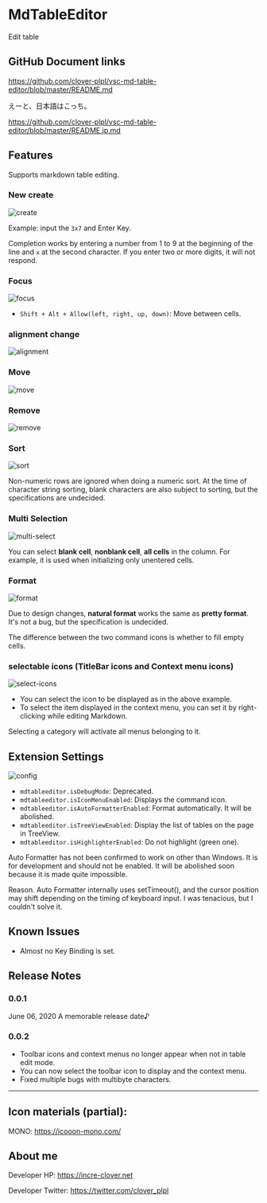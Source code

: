 # MdTableEditor

Edit table


## GitHub Document links


https://github.com/clover-plpl/vsc-md-table-editor/blob/master/README.md


えーと、日本語はこっち。

https://github.com/clover-plpl/vsc-md-table-editor/blob/master/README.jp.md



## Features

Supports markdown table editing.



### New create

![create](./readme-images/create.gif)

Example: input the `3x7` and Enter Key.

Completion works by entering a number from 1 to 9 at the beginning of the line and `x` at the second character.
If you enter two or more digits, it will not respond.



### Focus

![focus](./readme-images/focus.gif)

* `Shift + Alt + Allow(left, right, up, down)`: Move between cells.



### alignment change

![alignment](./readme-images/alignment.gif)




### Move

![move](./readme-images/move.gif)





### Remove
![remove](./readme-images/remove.gif)



### Sort
![sort](./readme-images/sort.gif)

Non-numeric rows are ignored when doing a numeric sort.
At the time of character string sorting, blank characters are also subject to sorting, but the specifications are undecided.


### Multi Selection
![multi-select](./readme-images/multi-select.gif)

You can select **blank cell**, **nonblank cell**, **all cells** in the column.
For example, it is used when initializing only unentered cells.



### Format

![format](./readme-images/format.gif)

Due to design changes, **natural format** works the same as **pretty format**.
It's not a bug, but the specification is undecided.

The difference between the two command icons is whether to fill empty cells.


### selectable icons (TitleBar icons and Context menu icons)


![select-icons](./readme-images/select-cmd.gif)

* You can select the icon to be displayed as in the above example.
* To select the item displayed in the context menu, you can set it by right-clicking while editing Markdown.

Selecting a category will activate all menus belonging to it.


## Extension Settings

![config](./readme-images/config.gif)

* `mdtableeditor.isDebugMode`: Deprecated.
* `mdtableeditor.isIconMenuEnabled`: Displays the command icon.
* `mdtableeditor.isAutoFormatterEnabled`: Format automatically. It will be abolished.
* `mdtableeditor.isTreeViewEnabled`: Display the list of tables on the page in TreeView.
* `mdtableeditor.isHighlighterEnabled`: Do not highlight (green one).


Auto Formatter has not been confirmed to work on other than Windows.
It is for development and should not be enabled.
It will be abolished soon because it is made quite impossible.

Reason.
Auto Formatter internally uses setTimeout(), and the cursor position may shift depending on the timing of keyboard input.
I was tenacious, but I couldn't solve it.



## Known Issues

* Almost no Key Binding is set.


## Release Notes


### 0.0.1

June 06, 2020 A memorable release date♪


### 0.0.2


* Toolbar icons and context menus no longer appear when not in table edit mode.
* You can now select the toolbar icon to display and the context menu.
* Fixed multiple bugs with multibyte characters.


-------------------------------------------------- -------------------------


## Icon materials (partial):

MONO: https://icooon-mono.com/



## About me

Developer HP: https://incre-clover.net

Developer Twitter: https://twitter.com/clover_plpl